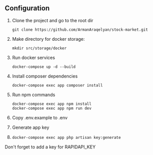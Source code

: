 ## Configuration

1. Clone the project and go to the root dir
   ```
   git clone https://github.com/ArmanAraqelyan/stock-market.git 
   ```
2. Make directory for docker storage:
   ```
   mkdir src/storage/docker
   ```
3. Run docker services
   ```
   docker-compose up -d --build
   ```
4. Install composer dependencies
   ```
   docker-compose exec app composer install
   ```
5. Run npm commands
    ```
   docker-compose exec app npm install
   docker-compose exec app npm run dev
   ```
   
6. Copy .env.example to .env

7. Generate app key

8. ```
   docker-compose exec app php artisan key:generate
   ```
   
Don't forget to add a key for RAPIDAPI_KEY